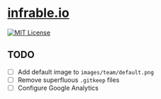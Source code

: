 # [infrable.io](https://infrable.io)

[![MIT License](https://img.shields.io/badge/License-MIT-blue.svg)](https://github.com/infrable-io/infrable-io/blob/master/LICENSE)

## TODO
- [ ] Add default image to `images/team/default.png`
- [ ] Remove superfluous `.gitkeep` files
- [ ] Configure Google Analytics
